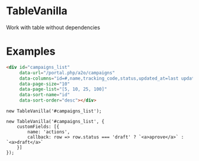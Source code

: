 # TableVanilla
Work with table without dependencies 

# Examples

```HTML
<div id="campaigns_list"
     data-url="/portal.php/a2o/campaigns"
     data-columns="id=#,name,tracking_code,status,updated_at=last update"
     data-page-size="10"
     data-page-list="[5, 10, 25, 100]"
     data-sort-name="id"
     data-sort-order="desc"></div>
```

```JS
new TableVanilla('#campaigns_list');
```

```JS
new TableVanilla('#campaigns_list', {
    customFields: [{
        name: 'actions',
        callback: row => row.status === 'draft' ? `<a>aprove</a>` : `<a>draft</a>`
    }]
});
```

